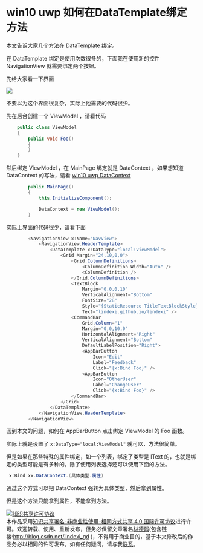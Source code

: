 # win10 uwp 如何在DataTemplate绑定方法

本文告诉大家几个方法在 DataTemplate 绑定。

<!--more-->
<!-- csdn -->

<!-- 标签：win10,uwp -->

在 DataTemplate 绑定是使用次数很多的，下面我在使用新的控件 NavigationView  就需要绑定两个按钮。

先给大家看一下界面

![](http://7xqpl8.com1.z0.glb.clouddn.com/lindexi%2F2018551724559489.jpg)

不要以为这个界面很复杂，实际上他需要的代码很少。

先在后台创建一个 ViewModel ，请看代码

```csharp
    public class ViewModel
    {
        public void Foo()
        {
        }
    }
```

然后绑定 ViewModel ，在 MainPage 绑定就是 DataContext ，如果想知道 DataContext 的写法，请看 [win10 uwp DataContext](https://lindexi.gitee.io/post/win10-uwp-DataContext.html )

```csharp
        public MainPage()
        {
            this.InitializeComponent();

            DataContext = new ViewModel();
        }
```

实际上界面的代码很少，请看下面

```csharp
        <NavigationView x:Name="NavView">
            <NavigationView.HeaderTemplate>
                <DataTemplate x:DataType="local:ViewModel">
                    <Grid Margin="24,10,0,0">
                        <Grid.ColumnDefinitions>
                            <ColumnDefinition Width="Auto" />
                            <ColumnDefinition />
                        </Grid.ColumnDefinitions>
                        <TextBlock
                            Margin="0,0,0,10"
                            VerticalAlignment="Bottom"
                            FontSize="28"
                            Style="{StaticResource TitleTextBlockStyle}"
                            Text="lindexi.github.io/lindexi" />
                        <CommandBar
                            Grid.Column="1"
                            Margin="0,0,10,0"
                            HorizontalAlignment="Right"
                            VerticalAlignment="Bottom"
                            DefaultLabelPosition="Right">
                            <AppBarButton
                                Icon="Edit"
                                Label="Feedback"
                                Click="{x:Bind Foo}" />
                            <AppBarButton
                                Icon="OtherUser"
                                Label="ChangeUser"
                                Click="{x:Bind Foo}" />
                        </CommandBar>
                    </Grid>
                </DataTemplate>
            </NavigationView.HeaderTemplate>
        </NavigationView>

```

回到本文的问题，如何在 AppBarButton 点击绑定 ViewModel 的 Foo 函数。

实际上就是设置了 `x:DataType="local:ViewModel"` 就可以，方法很简单。

但是如果在那些特殊的属性绑定，如一个列表，绑定了类型是 IText 的，也就是绑定的类型可能是有多种的。除了使用列表选择还可以使用下面的方法。

```csharp
 x:Bind xx.DataContext.(具体类型.属性)
```

通过这个方式可以把 DataContext 强转为具体类型，然后拿到属性。

但是这个方法只能拿到属性，不能拿到方法。

<a rel="license" href="http://creativecommons.org/licenses/by-nc-sa/4.0/"><img alt="知识共享许可协议" style="border-width:0" src="https://licensebuttons.net/l/by-nc-sa/4.0/88x31.png" /></a><br />本作品采用<a rel="license" href="http://creativecommons.org/licenses/by-nc-sa/4.0/">知识共享署名-非商业性使用-相同方式共享 4.0 国际许可协议</a>进行许可。欢迎转载、使用、重新发布，但务必保留文章署名[林德熙](http://blog.csdn.net/lindexi_gd)(包含链接:http://blog.csdn.net/lindexi_gd )，不得用于商业目的，基于本文修改后的作品务必以相同的许可发布。如有任何疑问，请与我[联系](mailto:lindexi_gd@163.com)。
